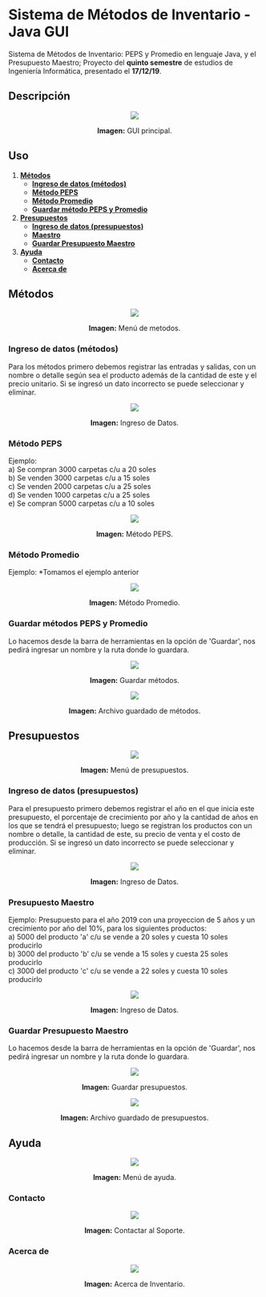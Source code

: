 # Sistema de Métodos de Inventario - Java GUI
Sistema de Métodos de Inventario: PEPS y Promedio en lenguaje Java, y el Presupuesto Maestro; Proyecto del **quinto semestre** de estudios de Ingeniería Informática, presentado el **17/12/19**.

## Descripción

<div align="center">
<img src="src/media/principal-inicio.png">
<p><strong>Imagen:</strong> GUI principal.</p>
</div>

## Uso
1. [**Métodos**](#métodos)
     - [**Ingreso de datos (métodos)**](#ingreso-de-datos-métodos)
     - [**Método PEPS**](#método-peps)
     - [**Método Promedio**](#método-promedio)
     - [**Guardar método PEPS y Promedio**](#guardar-método-peps-y-promedio)
2. [**Presupuestos**](#presupuestos)
    - [**Ingreso de datos (presupuestos)**](#ingreso-de-datos-presupuestos)
    - [**Maestro**](#maestro)
    - [**Guardar Presupuesto Maestro**](#guardar-presupuesto-maestro)
3. [**Ayuda**](#ayuda)
    - [**Contacto**](#contacto)
    - [**Acerca de**](#acerca-de)

## Métodos

<div align="center">
<img src="src/media/menu-metodos.png">
<p><strong>Imagen:</strong> Menú de metodos.</p>
</div>

### Ingreso de datos (métodos)
Para los métodos primero debemos registrar las entradas y salidas, con un nombre o detalle según sea el producto además de la cantidad de este y el precio unitario. Si se ingresó un dato incorrecto se puede seleccionar y eliminar.

<div align="center">
<img src="src/media/m1-metodos.png">
<p><strong>Imagen:</strong> Ingreso de Datos.</p>
</div>

### Método PEPS
Ejemplo:
 <br>a) Se compran 3000 carpetas c/u a 20 soles
 <br>b) Se venden 3000 carpetas c/u a 15 soles
 <br>c) Se venden 2000 carpetas c/u a 25 soles
 <br>d) Se venden 1000 carpetas c/u a 25 soles
 <br>e) Se compran 5000 carpetas c/u a 10 soles

<div align="center">
<img src="src/media/m2-metodo-peps.png">
<p><strong>Imagen:</strong> Método PEPS.</p>
</div>

### Método Promedio
Ejemplo: *Tomamos el ejemplo anterior

<div align="center">
<img src="src/media/m3-metodo-promedio.png">
<p><strong>Imagen:</strong> Método Promedio.</p>
</div>

### Guardar métodos PEPS y Promedio
Lo hacemos desde la barra de herramientas en la opción de 'Guardar', nos pedirá ingresar un nombre y la ruta donde lo guardara.

<div align="center">
<img src="src/media/m4-barra-guardar.png">
<p><strong>Imagen:</strong> Guardar métodos.</p>
</div>

<div align="center">
<img src="src/media/m4-barra-guardar-salida.png">
<p><strong>Imagen:</strong> Archivo guardado de métodos.</p>
</div>

## Presupuestos

<div align="center">
<img src="src/media/menu-presupuestos.png">
<p><strong>Imagen:</strong> Menú de presupuestos.</p>
</div>

### Ingreso de datos (presupuestos)
Para el presupuesto primero debemos registrar el año en el que inicia este presupuesto, el porcentaje de crecimiento por año y la cantidad de años en los que se tendrá el presupuesto; luego se registran los productos con un nombre o detalle, la cantidad de este, su precio de venta y el costo de producción. Si se ingresó un dato incorrecto se puede seleccionar y eliminar.

<div align="center">
<img src="src/media/p1-presupuestos.png">
<p><strong>Imagen:</strong> Ingreso de Datos.</p>
</div>

### Presupuesto Maestro
Ejemplo: Presupuesto para el año 2019 con una proyeccion de 5 años y un crecimiento por año del 10%, para los siguientes productos:
<br>a) 5000 del producto 'a' c/u se vende a 20 soles y cuesta 10 soles producirlo
<br>b) 3000 del producto 'b' c/u se vende a 15 soles y cuesta 25 soles producirlo
<br>c) 3000 del producto 'c' c/u se vende a 22 soles y cuesta 10 soles producirlo

<div align="center">
<img src="src/media/p2-presupuesto-maestro.png">
<p><strong>Imagen:</strong> Ingreso de Datos.</p>
</div>

### Guardar Presupuesto Maestro
Lo hacemos desde la barra de herramientas en la opción de 'Guardar', nos pedirá ingresar un nombre y la ruta donde lo guardara.

<div align="center">
<img src="src/media/p3-barra-guardar.png">
<p><strong>Imagen:</strong> Guardar presupuestos.</p>
</div>

<div align="center">
<img src="src/media/p3-barra-guardar-salida.png">
<p><strong>Imagen:</strong> Archivo guardado de presupuestos.</p>
</div>

## Ayuda

<div align="center">
<img src="src/media/menu-ayuda.png">
<p><strong>Imagen:</strong> Menú de ayuda.</p>
</div>

### Contacto

<div align="center">
<img src="src/media/a1-contacto.png">
<p><strong>Imagen:</strong> Contactar al Soporte.</p>
</div>

### Acerca de

<div align="center">
<img src="src/media/a2-acerca-de.png">
<p><strong>Imagen:</strong> Acerca de Inventario.</p>
</div>

